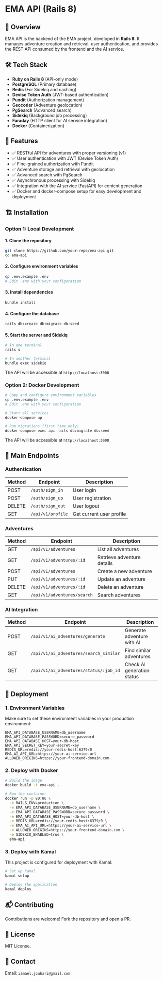# EMA API (Rails 8)

## 🚀 Overview

EMA API is the backend of the EMA project, developed in **Rails 8**. It manages adventure creation and retrieval, user authentication, and provides the REST API consumed by the frontend and the AI service.

## 🛠️ Tech Stack

- **Ruby on Rails 8** (API-only mode)
- **PostgreSQL** (Primary database)
- **Redis** (For Sidekiq and caching)
- **Devise Token Auth** (JWT-based authentication)
- **Pundit** (Authorization management)
- **Geocoder** (Adventure geolocation)
- **PgSearch** (Advanced search)
- **Sidekiq** (Background job processing)
- **Faraday** (HTTP client for AI service integration)
- **Docker** (Containerization)

## 📌 Features

- ✅ RESTful API for adventures with proper versioning (v1)
- ✅ User authentication with JWT (Devise Token Auth)
- ✅ Fine-grained authorization with Pundit
- ✅ Adventure storage and retrieval with geolocation
- ✅ Advanced search with PgSearch
- ✅ Asynchronous processing with Sidekiq
- ✅ Integration with the AI service (FastAPI) for content generation
- ✅ Docker and docker-compose setup for easy development and deployment

## 🏗️ Installation

### **Option 1: Local Development**

#### **1. Clone the repository**

```sh
git clone https://github.com/your-repo/ema-api.git
cd ema-api
```

#### **2. Configure environment variables**

```sh
cp .env.example .env
# Edit .env with your configuration
```

#### **3. Install dependencies**

```sh
bundle install
```

#### **4. Configure the database**

```sh
rails db:create db:migrate db:seed
```

#### **5. Start the server and Sidekiq**

```sh
# In one terminal
rails s

# In another terminal
bundle exec sidekiq
```

The API will be accessible at `http://localhost:3000`

### **Option 2: Docker Development**

```sh
# Copy and configure environment variables
cp .env.example .env
# Edit .env with your configuration

# Start all services
docker-compose up

# Run migrations (first time only)
docker-compose exec api rails db:migrate db:seed
```

The API will be accessible at `http://localhost:3000`

## 🔧 Main Endpoints

### Authentication

| Method | Endpoint          | Description              |
| ------ | ----------------- | ------------------------ |
| POST   | `/auth/sign_in`   | User login               |
| POST   | `/auth/sign_up`   | User registration        |
| DELETE | `/auth/sign_out`  | User logout              |
| GET    | `/api/v1/profile` | Get current user profile |

### Adventures

| Method | Endpoint                    | Description                |
| ------ | --------------------------- | -------------------------- |
| GET    | `/api/v1/adventures`        | List all adventures        |
| GET    | `/api/v1/adventures/:id`    | Retrieve adventure details |
| POST   | `/api/v1/adventures`        | Create a new adventure     |
| PUT    | `/api/v1/adventures/:id`    | Update an adventure        |
| DELETE | `/api/v1/adventures/:id`    | Delete an adventure        |
| GET    | `/api/v1/adventures/search` | Search adventures          |

### AI Integration

| Method | Endpoint                               | Description                |
| ------ | -------------------------------------- | -------------------------- |
| POST   | `/api/v1/ai_adventures/generate`       | Generate adventure with AI |
| GET    | `/api/v1/ai_adventures/search_similar` | Find similar adventures    |
| GET    | `/api/v1/ai_adventures/status/:job_id` | Check AI generation status |

## 🚀 Deployment

### **1. Environment Variables**

Make sure to set these environment variables in your production environment:

```
EMA_API_DATABASE_USERNAME=db_username
EMA_API_DATABASE_PASSWORD=secure_password
EMA_API_DATABASE_HOST=your-db-host
EMA_API_SECRET_KEY=your-secret-key
REDIS_URL=redis://your-redis-host:6379/0
EMA_AI_API_URL=https://your-ai-service-url
ALLOWED_ORIGINS=https://your-frontend-domain.com
```

### **2. Deploy with Docker**

```sh
# Build the image
docker build -t ema-api .

# Run the container
docker run -p 80:80 \
  -e RAILS_ENV=production \
  -e EMA_API_DATABASE_USERNAME=db_username \
  -e EMA_API_DATABASE_PASSWORD=secure_password \
  -e EMA_API_DATABASE_HOST=your-db-host \
  -e REDIS_URL=redis://your-redis-host:6379/0 \
  -e EMA_AI_API_URL=https://your-ai-service-url \
  -e ALLOWED_ORIGINS=https://your-frontend-domain.com \
  -e SIDEKIQ_ENABLED=true \
  ema-api
```

### **3. Deploy with Kamal**

This project is configured for deployment with Kamal:

```sh
# Set up Kamal
kamal setup

# Deploy the application
kamal deploy
```

## 📬 Contributing

Contributions are welcome! Fork the repository and open a PR.

## 📝 License

MIT License.

## 💬 Contact

Email: `ismael.jouhari@gmail.com`
